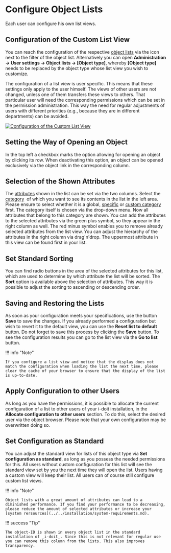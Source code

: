 # Configure Object Lists

Each user can configure his own list views.

Configuration of the Custom List View
-------------------------------------

You can reach the configuration of the respective [object lists](./index.md) via the icon next to the filter of the object list. Alternatively you can open **Administration → User settings → Object lists → [Object type]**, whereby **[Object type]** needs to be replaced by the object type whose list view you wish to customize.

The configuration of a list view is user specific. This means that these settings only apply to the user himself. The views of other users are not changed, unless one of them transfers these views to others. That particular user will need the corresponding permissions which can be set in the permission administration. This way the need for regular adjustments of users with different priorities (e.g., because they are in different departments) can be avoided.

[![Configuration of the Custom List View](../../assets/images/en/basics/object-list/configure-object-lists/1-col.png)](../../assets/images/en/basics/object-list/configure-object-lists/1-col.png)

Setting the Way of Opening an Object
------------------------------------

In the top left a checkbox marks the option allowing for opening an object by clicking its row. When deactivating this option, an object can be opened exclusively via the object link in the corresponding column.

Selection of the Shown Attributes
---------------------------------

The [attributes](../../glossary.md) shown in the list can be set via the two columns. Select the [category](../../glossary.md)  of which you want to see its contents in the list in the left area. Please ensure to select whether it is a global, [specific](../../glossary.md) or [custom category](../custom-categories.md) first. The category itself is chosen via the drop-down menu. Now all attributes that belong to this category are shown. You can add the attributes to the selected attributes via the green plus symbol, so they appear in the right column as well. The red minus symbol enables you to remove already selected attributes from the list view. You can adjust the hierarchy of the attributes in the right column via drag'n'drop. The uppermost attribute in this view can be found first in your list.

Set Standard Sorting
--------------------

You can find radio buttons in the area of the selected attributes for this list, which are used to determine by which attribute the list will be sorted. The **Sort** option is available above the selection of attributes. This way it is possible to adjust the sorting to ascending or descending order.

Saving and Restoring the Lists
------------------------------

As soon as your configuration meets your specifications, use the button **Save** to save the changes. If you already performed a configuration but wish to revert it to the default view, you can use the **Reset list to default** button. Do not forget to save this process by clicking the **Save** button. To see the configuration results you can go to the list view via the **Go to list** button.

!!! info "Note"

    If you configure a list view and notice that the display does not match the configuration when loading the list the next time, please clear the cache of your browser to ensure that the display of the list is up-to-date.

Apply Configuration to other Users
----------------------------------

As long as you have the permissions, it is possible to allocate the current configuration of a list to other users of your i-doit installation, in the **Allocate configuration to other users** section. To do this, select the desired user via the object browser. Please note that your own configuration may be overwritten doing so.

Set Configuration as Standard
-----------------------------

You can adjust the standard view for lists of this object type via **Set configuration as standard**, as long as you possess the needed permissions for this. All users without custom configuration for this list will see the standard view set by you the next time they will open the list. Users having a custom view will keep their list. All users can of course still configure custom list views.

!!! info "Note"

    Object lists with a great amount of attributes can lead to a diminished performance. If you find your performance to be decreasing, please reduce the amount of selected attributes or increase your [system rersources](../../installation/system-requirements.md).

!!! success "Tip"

    The object-ID is shown in every object list in the standard installation of _i-doit_. Since this is not relevant for regular use you can remove this column from the lists. This also improves transparency.